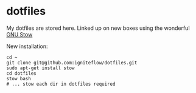 dotfiles
========

My dotfiles are stored here.  Linked up on new boxes using the wonderful [GNU Stow](https://www.gnu.org/software/stow/)

New installation:

    cd ~
    git clone git@github.com:igniteflow/dotfiles.git 
    sudo apt-get install stow
    cd dotfiles
    stow bash
    # ... stow each dir in dotfiles required

